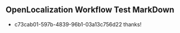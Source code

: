 ## OpenLocalization Workflow Test MarkDown
* c73cab01-597b-4839-96b1-03a13c756d22 
thanks!<!--HONumber=Mar16_HO3-->
